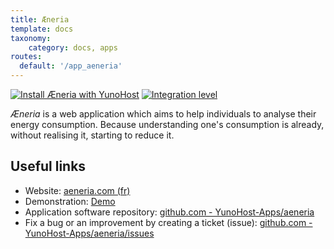 ```yaml
---
title: Æneria
template: docs
taxonomy:
    category: docs, apps
routes:
  default: '/app_aeneria'
---
```


[![Install Æneria with YunoHost](https://install-app.yunohost.org/install-with-yunohost.svg)](https://install-app.yunohost.org/?app=aeneria) [![Integration level](https://dash.yunohost.org/integration/aeneria.svg)](https://dash.yunohost.org/appci/app/aeneria)

*Æneria* is a web application which aims to help individuals to analyse their energy consumption. Because understanding one's consumption is already, without realising it, starting to reduce it.

## Useful links

+ Website: [aeneria.com (fr)](https://aeneria.com/)
+ Demonstration: [Demo](https://demo.aeneria.com/login)
+ Application software repository: [github.com - YunoHost-Apps/aeneria](https://github.com/YunoHost-Apps/aeneria_ynh)
+ Fix a bug or an improvement by creating a ticket (issue): [github.com - YunoHost-Apps/aeneria/issues](https://github.com/YunoHost-Apps/aeneria_ynh/issues)
